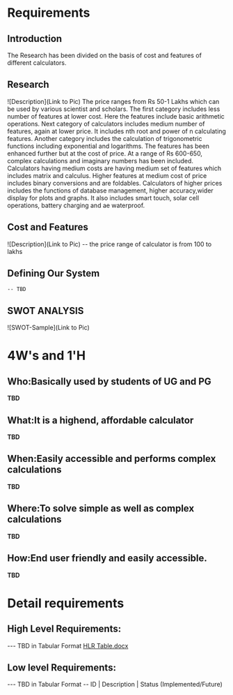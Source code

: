 # Requirements
## Introduction
The Research has been divided on the basis of cost and features of different calculators. 


## Research
![Description](Link to Pic)
The price ranges from Rs 50-1 Lakhs which can be used by various scientist and scholars. The first category includes less number of features at lower cost. Here the features include basic arithmetic operations. Next category of calculators includes medium number of features, again at lower price. It includes nth root and power of n calculating features. Another category includes the calculation of trigonometric functions including exponential and logarithms. The features has been enhanced further but at the cost of price. At a range of Rs 600-650, complex calculations and imaginary numbers has been included. Calculators having medium costs are having medium set of features which includes matrix and calculus. Higher features at medium cost of price includes binary conversions and are foldables. Calculators of higher prices includes the functions of database management, higher accuracy,wider display for plots and graphs. It also includes smart touch, solar cell operations, battery charging and ae waterproof.

## Cost and Features
![Description](Link to Pic)
-- the price range of calculator is from 100 to  lakhs
## Defining Our System
    -- TBD
## SWOT ANALYSIS
![SWOT-Sample](Link to Pic)

# 4W&#39;s and 1&#39;H

## Who:Basically used by students of UG and PG

**TBD**

## What:It is a highend, affordable calculator

**TBD**

## When:Easily accessible and performs complex calculations

**TBD**

## Where:To solve simple as well as complex calculations

**TBD**

## How:End user friendly and easily accessible.

**TBD**

# Detail requirements
## High Level Requirements:
--- TBD in Tabular Format 
[HLR Table.docx](https://github.com/99003781/N8-Calculator/files/5975384/HLR.Table.docx)


##  Low level Requirements:
--- TBD in Tabular Format 
-- ID | Description | Status (Implemented/Future)
